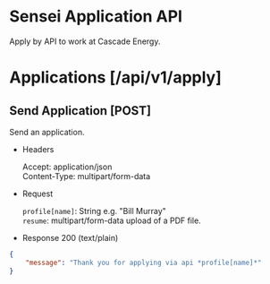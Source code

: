 # Sensei Application API
Apply by API to work at Cascade Energy.

# Applications [/api/v1/apply]

## Send Application [POST]
Send an application.

+ Headers
    
    Accept: application/json  
    Content-Type: multipart/form-data

+ Request

    `profile[name]`: String e.g. "Bill Murray"  
    `resume`: multipart/form-data upload of a PDF file.

+ Response 200 (text/plain)

```json
{
    "message": "Thank you for applying via api *profile[name]*"
}
```

